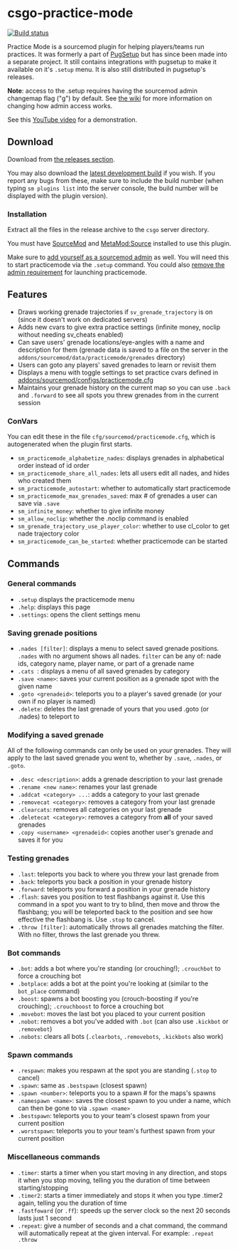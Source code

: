 csgo-practice-mode
===========================

[![Build status](http://ci.splewis.net/job/csgo-practice-mode/badge/icon)](http://ci.splewis.net/job/csgo-practice-mode/)

Practice Mode is a sourcemod plugin for helping players/teams run practices. It was formerly a part of [PugSetup](https://github.com/splewis/csgo-pug-setup) but has since been made into a separate project. It still contains integrations with pugsetup to make it available on it's ``.setup`` menu. It is also still distributed in pugsetup's releases.

**Note**: access to the .setup requires having the sourcemod admin changemap flag ("g") by default. See [the wiki](https://github.com/splewis/csgo-practice-mode/wiki/Restricting-command-access) for more information on changing how admin access works.

See this [YouTube video](https://www.youtube.com/watch?v=ua_I30DTggQ) for a demonstration.

## Download

Download from [the releases section](https://github.com/splewis/csgo-practice-mode/releases).

You may also download the [latest development build](http://ci.splewis.net/job/csgo-practice-mode/lastSuccessfulBuild/) if you wish. If you report any bugs from these, make sure to include the build number (when typing ``sm plugins list`` into the server console, the build number will be displayed with the plugin version).

### Installation

Extract all the files in the release archive to the ``csgo`` server directory.

You must have [SourceMod](http://www.sourcemod.net/downloads.php) and [MetaMod:Source](http://www.sourcemm.net/downloads) installed to use this plugin.

Make sure to [add yourself as a sourcemod admin](https://github.com/splewis/csgo-practice-mode/wiki/Command-access#adding-admins-in-sourcemod) as well. You will need this to start practicemode via the ``.setup`` command. You could also [remove the admin requirement](https://github.com/splewis/csgo-practice-mode/wiki/Command-access#launching-practicemode) for launching practicemode.

## Features
- Draws working grenade trajectories if ``sv_grenade_trajectory`` is on (since it doesn't work on dedicated servers)
- Adds new cvars to give extra practice settings (infinite money, noclip without needing sv_cheats enabled)
- Can save users' grenade locations/eye-angles with a name and description for them (grenade data is saved to a file on the server in the ``addons/sourcemod/data/practicemode/grenades`` directory)
- Users can goto any players' saved grenades to learn or revisit them
- Displays a menu with toggle settings to set practice cvars defined in [addons/sourcemod/configs/practicemode.cfg](configs/practicemode.cfg)
- Maintains your grenade history on the current map so you can use ``.back`` and ``.forward`` to see all spots you threw grenades from in the current session


### ConVars
You can edit these in the file ``cfg/sourcemod/practicemode.cfg``, which is autogenerated when the plugin first starts.

- ``sm_practicemode_alphabetize_nades``: displays grenades in alphabetical order instead of id order
- ``sm_practicemode_share_all_nades``: lets all users edit all nades, and hides who created them
- ``sm_practicemode_autostart``: whether to automatically start practicemode
- ``sm_practicemode_max_grenades_saved``: max # of grenades a user can save via ``.save``
- ``sm_infinite_money``: whether to give infinite money
- ``sm_allow_noclip``: whether the .noclip command is enabled
- ``sm_grenade_trajectory_use_player_color``: whether to use cl_color to get nade trajectory color
- ``sm_practicemode_can_be_started``: whether practicemode can be started

## Commands

### General commands

- ``.setup`` displays the practicemode menu
- ``.help``: displays this page
- ``.settings``: opens the client settings menu

### Saving grenade positions
- ``.nades [filter]``: displays a menu to select saved grenade positions. ``.nades`` with no argument shows all nades. ``filter`` can be any of: nade ids, category name, player name, or part of a grenade name
- ``.cats ``: displays a menu of all saved grenades by category
- ``.save <name>``: saves your current position as a grenade spot with the given name
- ``.goto <grenadeid>``: teleports you to a player's saved grenade (or your own if no player is named)
- ``.delete``: deletes the last grenade of yours that you used .goto (or .nades) to teleport to

### Modifying a saved grenade
All of the following commands can only be used on _your_ grenades. They will apply to the last saved grenade you went to, whether by ``.save``, ``.nades``, or ``.goto``.
- ``.desc <description>``: adds a grenade description to your last grenade
- ``.rename <new name>``: renames your last grenade
- ``.addcat <category> ...``: adds a category to your last grenade
- ``.removecat <category>``: removes a category from your last grenade
- ``.clearcats``: removes all categories on your last grenade
- ``.deletecat <category>``: removes a category from **all** of your saved grenades
- ``.copy <username> <grenadeid>``: copies another user's grenade and saves it for you

### Testing grenades
- ``.last``: teleports you back to where you threw your last grenade from
- ``.back``: teleports you back a position in your grenade history
- ``.forward``: teleports you forward a position in your grenade history
- ``.flash``:  saves you position to test flashbangs against it. Use this command in a spot you want to try to blind, then move and throw the flashbang; you will be teleported back to the position and see how effective the flashbang is. Use ``.stop`` to cancel.
- ``.throw [filter]``: automatically throws all grenades matching the filter. With no filter, throws the last grenade you threw.

### Bot commands
- ``.bot``: adds a bot where you're standing (or crouching!); ``.crouchbot`` to force a crouching bot
- ``.botplace``: adds a bot at the point you're looking at (similar to the ``bot_place`` command)
- ``.boost``: spawns a bot boosting you (crouch-boosting if you're crouching); ``.crouchboost`` to force a crouching bot
- ``.movebot``: moves the last bot you placed to your current position
- ``.nobot``: removes a bot you've added with ``.bot`` (can also use ``.kickbot`` or ``.removebot``)
- ``.nobots``: clears all bots (``.clearbots``, ``.removebots``, ``.kickbots`` also work)

### Spawn commands
- ``.respawn``: makes you respawn at the spot you are standing (``.stop`` to cancel)
- ``.spawn``: same as ``.bestspawn`` (closest spawn)
- ``.spawn <number>``: teleports you to a spawn # for the maps's spawns
- ``.namespawn <name>``: saves the closest spawn to you under a name, which can then be gone to via ``.spawn <name>``
- ``.bestspawn``: teleports you to your team's closest spawn from your current position
- ``.worstspawn``: teleports you to your team's furthest spawn from your current position

### Miscellaneous commands
- ``.timer``: starts a timer when you start moving in any direction, and stops it when you stop moving, telling you the duration of time between starting/stopping
- ``.timer2``: starts a timer immediately and stops it when you type .timer2 again, telling you the duration of time
- ``.fastfoward`` (or ``.ff``): speeds up the server clock so the next 20 seconds lasts just 1 second
- ``.repeat``: give a number of seconds and a chat command, the command will automatically repeat at the given interval. For example: ``.repeat .throw``
